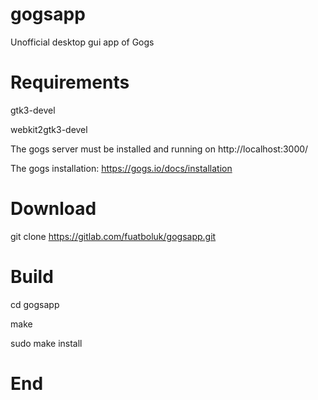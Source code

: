# gogsapp

Unofficial desktop gui app of Gogs

# Requirements

gtk3-devel

webkit2gtk3-devel

The gogs server must be installed and running on http://localhost:3000/

The gogs installation: https://gogs.io/docs/installation

# Download

git clone https://gitlab.com/fuatboluk/gogsapp.git

# Build

cd gogsapp

make

sudo make install

# End
